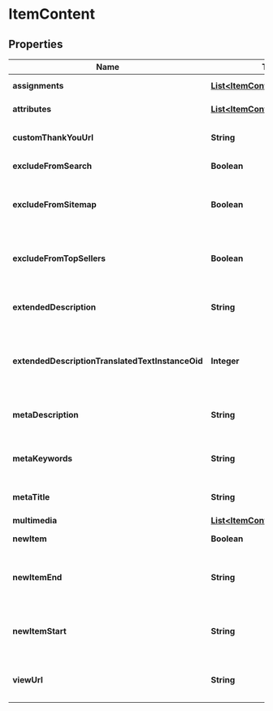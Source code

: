 
# ItemContent

## Properties
Name | Type | Description | Notes
------------ | ------------- | ------------- | -------------
**assignments** | [**List&lt;ItemContentAssignment&gt;**](ItemContentAssignment.md) | StoreFront assignments |  [optional]
**attributes** | [**List&lt;ItemContentAttribute&gt;**](ItemContentAttribute.md) | StoreFront attributes |  [optional]
**customThankYouUrl** | **String** | Custom Thank You URL |  [optional]
**excludeFromSearch** | **Boolean** | Exclude from search |  [optional]
**excludeFromSitemap** | **Boolean** | Exclude from the sitemap for the StoreFront |  [optional]
**excludeFromTopSellers** | **Boolean** | Exclude from the top sellers list in the StoreFront |  [optional]
**extendedDescription** | **String** | Extended description (max 10000 characters) |  [optional]
**extendedDescriptionTranslatedTextInstanceOid** | **Integer** | Extended description text translation instance identifier |  [optional]
**metaDescription** | **String** | SEO meta description used by Storefronts |  [optional]
**metaKeywords** | **String** | SEO meta keywords used by Storefronts |  [optional]
**metaTitle** | **String** | SEO meta title used by Storefronts |  [optional]
**multimedia** | [**List&lt;ItemContentMultimedia&gt;**](ItemContentMultimedia.md) | Multimedia |  [optional]
**newItem** | **Boolean** | True if the item is new |  [optional]
**newItemEnd** | **String** | The date the item should no longer be considered new |  [optional]
**newItemStart** | **String** | The date the item should start being considered new |  [optional]
**viewUrl** | **String** | Legacy view URL (not used by StoreFronts) |  [optional]




